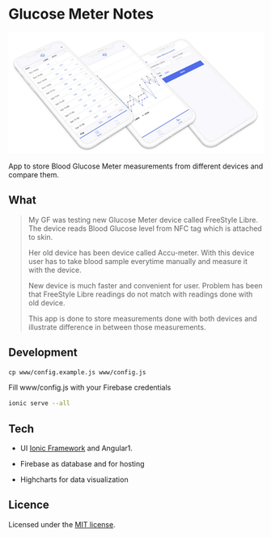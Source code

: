 # Glucose Meter Notes

![Glucose Notes](https://raw.githubusercontent.com/palampinen/glucose-meter/master/app.jpg)

App to store Blood Glucose Meter measurements from different devices and compare them.

## What

> My GF was testing new Glucose Meter device called FreeStyle Libre. The device reads Blood Glucose
> level from NFC tag which is attached to skin.
>
> Her old device has been device called Accu-meter. With this device user has to take blood sample
> everytime manually and measure it with the device.
>
> New device is much faster and convenient for user. Problem has been that FreeStyle Libre readings
> do not match with readings done with old device.
>
> This app is done to store measurements done with both devices and illustrate difference in between
> those measurements.

## Development

`cp www/config.example.js www/config.js`

Fill www/config.js with your Firebase credentials

```bash
ionic serve --all
```

## Tech

* UI [Ionic Framework](http://ionicframework.com/) and Angular1.

* Firebase as database and for hosting

* Highcharts for data visualization

## Licence

Licensed under the [MIT license](http://opensource.org/licenses/MIT).
